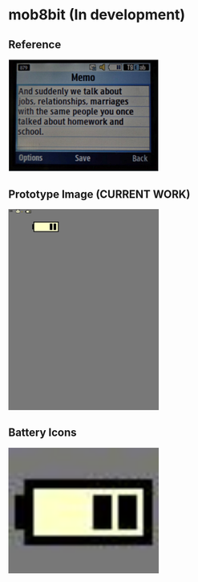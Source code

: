 # mob8bit (In development)

## Reference
<img src="./reference/2209202502.jpeg" width="300px">

## Prototype Image (CURRENT WORK)
<img src="./preview/prototype.jpg" width="300px">

## Battery Icons
<img src="./asset/prototype_battery.jpg" width="300px">